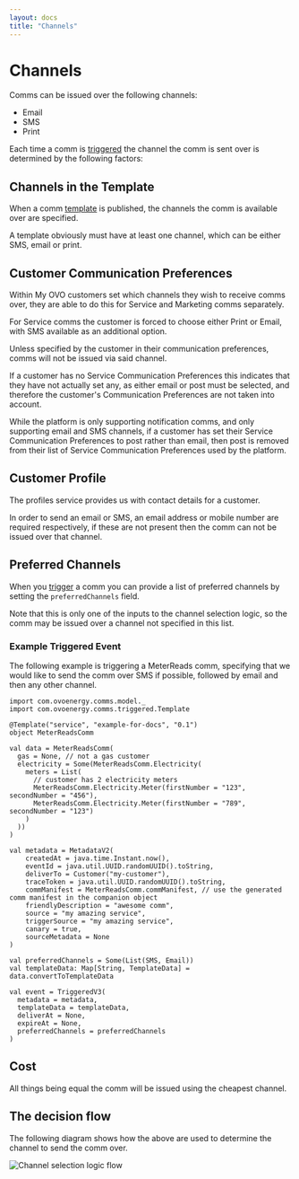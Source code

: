 ```yaml
---
layout: docs
title: "Channels"
---
```


# Channels

Comms can be issued over the following channels:

* Email
* SMS
* Print

Each time a comm is [triggered](events.html) the channel the comm is sent over is determined by the following factors:

## Channels in the Template

When a comm [template](templates.html) is published, the channels the comm is available over are specified. 

A template obviously must have at least one channel, which can be either SMS, email or print. 

## Customer Communication Preferences

Within My OVO customers set which channels they wish to receive comms over, they are able to do this for Service and Marketing comms separately.
 
For Service comms the customer is forced to choose either Print or Email, with SMS available as an additional option.

Unless specified by the customer in their communication preferences, comms will not be issued via said channel.

<div class="alert alert-info">
If a customer has no Service Communication Preferences this indicates that they have not actually set any, as either email or post must be selected, and therefore the customer's Communication Preferences are not taken into account.
</div>

[comment]: <> (This statement has to be reviewed.)
While the platform is only supporting notification comms, and only supporting email and SMS channels, if a customer has set their Service Communication Preferences to post rather than email, then post is removed from their list of Service Communication Preferences used by the platform. 

## Customer Profile

The profiles service provides us with contact details for a customer. 

In order to send an email or SMS, an email address or mobile number are required respectively, if these are not present then the comm can not be issued over that channel.

## Preferred Channels

When you [trigger](events.html) a comm you can provide a list of preferred channels by setting the `preferredChannels` field.

Note that this is only one of the inputs to the channel selection logic, so the comm may be issued over a channel not specified in this list.

### Example Triggered Event

The following example is triggering a MeterReads comm, specifying that we would like to send the comm over SMS if possible, followed by email and then any other channel.

```tut:silent
import com.ovoenergy.comms.model._
import com.ovoenergy.comms.triggered.Template
                                                                 
@Template("service", "example-for-docs", "0.1")
object MeterReadsComm
 
val data = MeterReadsComm(
  gas = None, // not a gas customer
  electricity = Some(MeterReadsComm.Electricity(
    meters = List(
      // customer has 2 electricity meters
      MeterReadsComm.Electricity.Meter(firstNumber = "123", secondNumber = "456"),
      MeterReadsComm.Electricity.Meter(firstNumber = "789", secondNumber = "123")
    )
  ))
)

val metadata = MetadataV2(
	createdAt = java.time.Instant.now(),
	eventId = java.util.UUID.randomUUID().toString,
	deliverTo = Customer("my-customer"),
	traceToken = java.util.UUID.randomUUID().toString,
	commManifest = MeterReadsComm.commManifest, // use the generated comm manifest in the companion object
	friendlyDescription = "awesome comm",
	source = "my amazing service",
	triggerSource = "my amazing service",
	canary = true,
	sourceMetadata = None
)

val preferredChannels = Some(List(SMS, Email))
val templateData: Map[String, TemplateData] = data.convertToTemplateData

val event = TriggeredV3(
  metadata = metadata, 
  templateData = templateData, 
  deliverAt = None, 
  expireAt = None, 
  preferredChannels = preferredChannels
)
```

## Cost

All things being equal the comm will be issued using the cheapest channel.

## The decision flow

The following diagram shows how the above are used to determine the channel to send the comm over.

![Channel selection logic flow](../img/comms-channels-logic.png)
